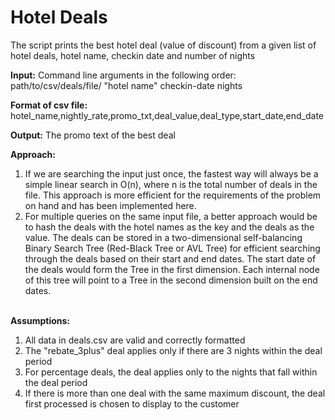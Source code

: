 # Hotel Deals

The script prints the best hotel deal (value of discount) from a given list of hotel deals, hotel name, checkin date and number of nights<br/>

<b>Input:</b> Command line arguments in the following order: path/to/csv/deals/file/ "hotel name" checkin-date nights<br/>

<b>Format of csv file:</b> hotel_name,nightly_rate,promo_txt,deal_value,deal_type,start_date,end_date<br/>

<b>Output:</b> The promo text of the best deal<br/>

<b>Approach:</b><br/>
<ol>
<li>If we are searching the input just once, the fastest way will always be a simple linear search in O(n), where n is the total number of deals in the file. This approach is more efficient for the requirements of the problem on hand and has been implemented here.</li>

<li>For multiple queries on the same input file, a better approach would be to hash the deals with the hotel names as the key and the deals as the value. The deals can be stored in a two-dimensional self-balancing Binary Search Tree (Red-Black Tree or AVL Tree) for efficient searching through the deals based on their start and end dates. The start date of the deals would form the Tree in the first dimension. Each internal node of this tree will point to a Tree in the second dimension built on the end dates.</li>
</ol>
<br/>
<b>Assumptions:</b></br/>
<ol>
<li>All data in deals.csv are valid and correctly formatted</li>
<li>The "rebate_3plus" deal applies only if there are 3 nights within the deal period</li>
<li>For percentage deals, the deal applies only to the nights that fall within the deal period</li>
<li>If there is more than one deal with the same maximum discount, the deal first processed is chosen to display to the customer</li>
</ol>